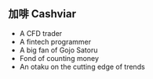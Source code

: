 ## 加啡 Cashviar

- A CFD trader
- A fintech programmer
- A big fan of Gojo Satoru
- Fond of counting money
- An otaku on the cutting edge of trends
